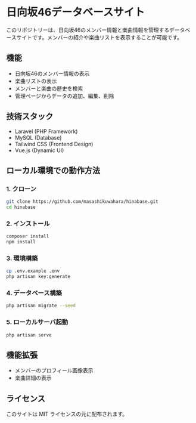 # 日向坂46データベースサイト

このリポジトリーは、日向坂46のメンバー情報と楽曲情報を管理するデータベースサイトです。メンバーの紹介や楽曲リストを表示することが可能です。

## 機能
- 日向坂46のメンバー情報の表示
- 楽曲リストの表示
- メンバーと楽曲の歴史を検索
- 管理ページからデータの追加、編集、削除

## 技術スタック
- Laravel (PHP Framework)
- MySQL (Database)
- Tailwind CSS (Frontend Design)
- Vue.js (Dynamic UI)

## ローカル環境での動作方法

### 1. クローン
```sh
git clone https://github.com/masashikuwahara/hinabase.git
cd hinabase
```

### 2. インストール
```sh
composer install
npm install
```

### 3. 環境構築
```sh
cp .env.example .env
php artisan key:generate
```

### 4. データベース構築
```sh
php artisan migrate --seed
```

### 5. ローカルサーバ起動
```sh
php artisan serve
```

## 機能拡張
- メンバーのプロフィール画像表示
- 楽曲詳細の表示

## ライセンス
このサイトは MIT ライセンスの元に配布されます。


 
